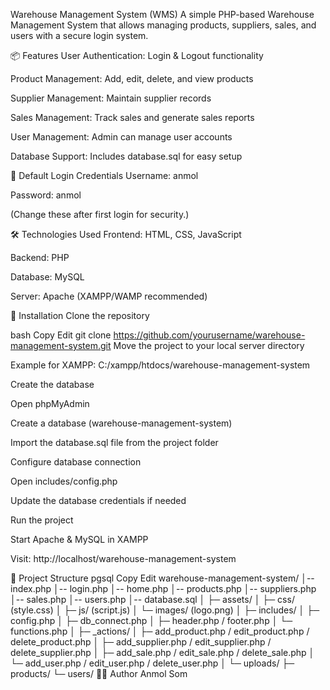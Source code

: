 Warehouse Management System (WMS)
A simple PHP-based Warehouse Management System that allows managing products, suppliers, sales, and users with a secure login system.

📦 Features
User Authentication: Login & Logout functionality

Product Management: Add, edit, delete, and view products

Supplier Management: Maintain supplier records

Sales Management: Track sales and generate sales reports

User Management: Admin can manage user accounts

Database Support: Includes database.sql for easy setup

🔑 Default Login Credentials
Username: anmol

Password: anmol

(Change these after first login for security.)

🛠️ Technologies Used
Frontend: HTML, CSS, JavaScript

Backend: PHP

Database: MySQL

Server: Apache (XAMPP/WAMP recommended)

🚀 Installation
Clone the repository

bash
Copy
Edit
git clone https://github.com/yourusername/warehouse-management-system.git
Move the project to your local server directory

Example for XAMPP: C:/xampp/htdocs/warehouse-management-system

Create the database

Open phpMyAdmin

Create a database (warehouse-management-system)

Import the database.sql file from the project folder

Configure database connection

Open includes/config.php

Update the database credentials if needed

Run the project

Start Apache & MySQL in XAMPP

Visit: http://localhost/warehouse-management-system

📂 Project Structure
pgsql
Copy
Edit
warehouse-management-system/
│-- index.php
│-- login.php
│-- home.php
│-- products.php
│-- suppliers.php
│-- sales.php
│-- users.php
│-- database.sql
│
├─ assets/
│   ├─ css/ (style.css)
│   ├─ js/ (script.js)
│   └─ images/ (logo.png)
│
├─ includes/
│   ├─ config.php
│   ├─ db_connect.php
│   ├─ header.php / footer.php
│   └─ functions.php
│
├─ _actions/
│   ├─ add_product.php / edit_product.php / delete_product.php
│   ├─ add_supplier.php / edit_supplier.php / delete_supplier.php
│   ├─ add_sale.php / edit_sale.php / delete_sale.php
│   └─ add_user.php / edit_user.php / delete_user.php
│
└─ uploads/
    ├─ products/
    └─ users/
👨‍💻 Author
Anmol Som

